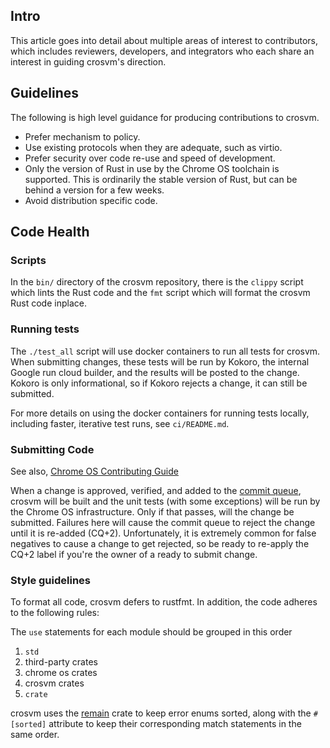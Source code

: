 ## Intro

This article goes into detail about multiple areas of interest to contributors,
which includes reviewers, developers, and integrators who each share an interest
in guiding crosvm's direction.

## Guidelines

The following is high level guidance for producing contributions to crosvm.

- Prefer mechanism to policy.
- Use existing protocols when they are adequate, such as virtio.
- Prefer security over code re-use and speed of development.
- Only the version of Rust in use by the Chrome OS toolchain is supported. This
  is ordinarily the stable version of Rust, but can be behind a version for a
  few weeks.
- Avoid distribution specific code.

## Code Health

### Scripts

In the `bin/` directory of the crosvm repository, there is the `clippy` script
which lints the Rust code and the `fmt` script which will format the crosvm Rust
code inplace.

### Running tests

The `./test_all` script will use docker containers to run all tests for crosvm.
When submitting changes, these tests will be run by Kokoro, the internal Google
run cloud builder, and the results will be posted to the change. Kokoro is only
informational, so if Kokoro rejects a change, it can still be submitted.

For more details on using the docker containers for running tests locally,
including faster, iterative test runs, see `ci/README.md`.

### Submitting Code

See also,
[Chrome OS Contributing Guide](https://chromium.googlesource.com/chromiumos/docs/+/HEAD/contributing.md)

When a change is approved, verified, and added to the
[commit queue](https://chromium.googlesource.com/chromiumos/docs/+/HEAD/contributing.md#send-your-changes-to-the-commit-queue),
crosvm will be built and the unit tests (with some exceptions) will be run by
the Chrome OS infrastructure. Only if that passes, will the change be submitted.
Failures here will cause the commit queue to reject the change until it is
re-added (CQ+2). Unfortunately, it is extremely common for false negatives to
cause a change to get rejected, so be ready to re-apply the CQ+2 label if you're
the owner of a ready to submit change.

### Style guidelines

To format all code, crosvm defers to rustfmt. In addition, the code adheres to
the following rules:

The `use` statements for each module should be grouped in this order

1.  `std`
2.  third-party crates
3.  chrome os crates
4.  crosvm crates
5.  `crate`

crosvm uses the [remain](https://github.com/dtolnay/remain) crate to keep error
enums sorted, along with the `#[sorted]` attribute to keep their corresponding
match statements in the same order.

